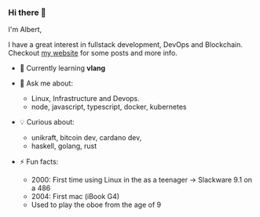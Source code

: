 ### Hi there 👋

I'm Albert, 

I have a great interest in fullstack development, DevOps and Blockchain.    
Checkout [my website](https://albertabril.com) for some posts and more info.

- 🌱 Currently learning **vlang**
 
- 💬 Ask me about:
  +  Linux, Infrastructure and Devops.
  +  node, javascript, typescript, docker, kubernetes

- 💡 Curious about: 
  + unikraft, bitcoin dev, cardano dev, 
  + haskell, golang, rust

- ⚡ Fun facts: 
  + 2000: First time using Linux in the as a teenager -> Slackware 9.1 on a 486
  + 2004: First mac (iBook G4)
  + Used to play the oboe from the age of 9

<!--
**aabril/aabril** is a ✨ _special_ ✨ repository because its `README.md` (this file) appears on your GitHub profile.

Here are some ideas to get you started:

- 🔭 I’m currently working on ...
- 🌱 I’m currently learning ...
- 👯 I’m looking to collaborate on ...
- 🤔 I’m looking for help with ...
- 💬 Ask me about ...
- 📫 How to reach me: ...
- 😄 Pronouns: ...
- ⚡ Fun fact: ...
-->
